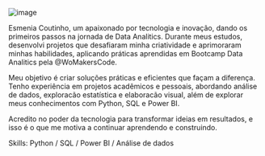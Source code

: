 ![image](https://github.com/user-attachments/assets/6b31a0a1-3bf5-458a-b21c-862a0c068212)

Esmenia Coutinho, um apaixonado por tecnologia e inovação, dando os primeiros passos na jornada de Data Analitics. Durante meus estudos, desenvolvi projetos que desafiaram minha criatividade e aprimoraram minhas habilidades, aplicando práticas aprendidas em Bootcamp Data Analitics pela @WoMakersCode.

Meu objetivo é criar soluções práticas e eficientes que façam a diferença. Tenho experiência em projetos acadêmicos e pessoais, abordando análise de dados, exploracão estatística e elaboracão visual, além de explorar meus conhecimentos com Python, SQL e Power BI.

Acredito no poder da tecnologia para transformar ideias em resultados, e isso é o que me motiva a continuar aprendendo e construindo.

Skills: Python / SQL / Power BI / Análise de dados

<!---
esmenia-coutinho/esmenia-coutinho is a ✨ special ✨ repository because its `README.md` (this file) appears on your GitHub profile.
You can click the Preview link to take a look at your changes.
--->
